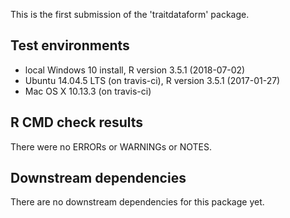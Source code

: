 This is the first submission of the 'traitdataform' package. 

## Test environments

* local Windows 10 install, R version 3.5.1 (2018-07-02)
* Ubuntu 14.04.5 LTS (on travis-ci), R version 3.5.1 (2017-01-27)
* Mac OS X 10.13.3 (on travis-ci)

## R CMD check results

There were no ERRORs or WARNINGs or NOTES. 

## Downstream dependencies

There are no downstream dependencies for this package yet. 
